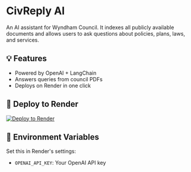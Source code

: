 # CivReply AI

An AI assistant for Wyndham Council. It indexes all publicly available documents and allows users to ask questions about policies, plans, laws, and services.

## 💡 Features

- Powered by OpenAI + LangChain
- Answers queries from council PDFs
- Deploys on Render in one click

## 🚀 Deploy to Render

[![Deploy to Render](https://render.com/images/deploy-to-render-button.svg)](https://render.com/deploy)

## 🔧 Environment Variables

Set this in Render's settings:
- `OPENAI_API_KEY`: Your OpenAI API key